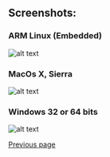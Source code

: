 ## Screenshots:

### ARM Linux (Embedded)

![alt text](https://github.com/Nelson-numerical-software/nelson-website/raw/master/images/Nelson-arm32.png "Nelson on Linux ARM 32 bits")


### MacOs X, Sierra

![alt text](https://github.com/Nelson-numerical-software/nelson-website/raw/master/images/Nelson-macos.png "Nelson on MacOs")


### Windows 32 or 64 bits

![alt text](https://github.com/Nelson-numerical-software/nelson-website/raw/master/images/Nelson-windows.png "Nelson on Windows 32 or 64 bits")


[Previous page](README.md)